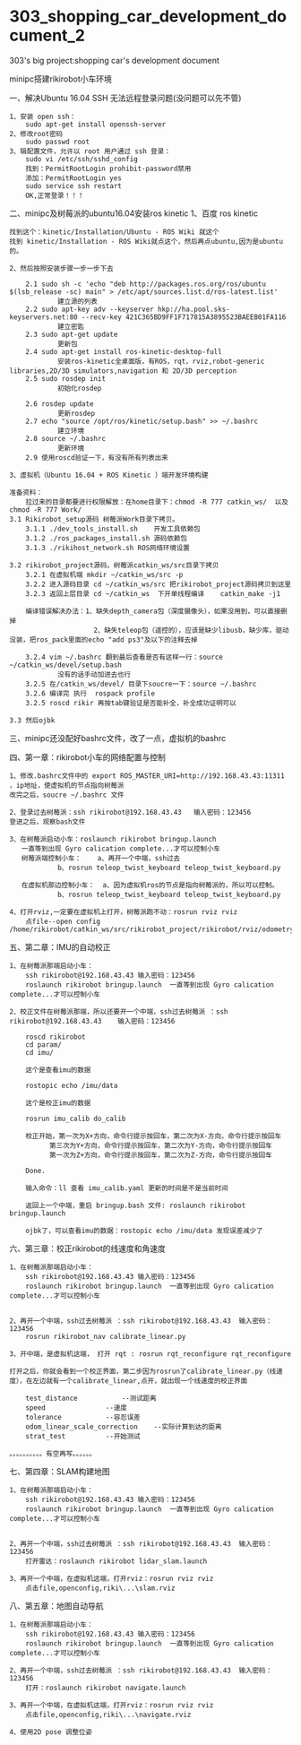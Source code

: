 # 303_shopping_car_development_document_2
303's big project:shopping car's development document

minipc搭建rikirobot小车环境

一、解决Ubuntu 16.04 SSH 无法远程登录问题(没问题可以先不管)
	
	1、安装 open ssh：
		sudo apt-get install openssh-server
	2、修改root密码
		sudo passwd root
	3、辑配置文件，允许以 root 用户通过 ssh 登录：
		sudo vi /etc/ssh/sshd_config
		找到：PermitRootLogin prohibit-password禁用
		添加：PermitRootLogin yes
		sudo service ssh restart
		OK,正常登录！！！

二、minipc及树莓派的ubuntu16.04安装ros kinetic
	1、百度 ros kinetic

	找到这个：kinetic/Installation/Ubuntu - ROS Wiki 就这个
	找到 kinetic/Installation - ROS Wiki就点这个，然后再点ubuntu,因为是ubuntu的。

	2、然后按照安装步骤一步一步下去

		2.1	sudo sh -c 'echo "deb http://packages.ros.org/ros/ubuntu $(lsb_release -sc) main" > /etc/apt/sources.list.d/ros-latest.list'
				建立源的列表
		2.2	sudo apt-key adv --keyserver hkp://ha.pool.sks-keyservers.net:80 --recv-key 421C365BD9FF1F717815A3895523BAEEB01FA116
				建立密匙
		2.3	sudo apt-get update
				更新包
		2.4	sudo apt-get install ros-kinetic-desktop-full
				安装ros-kinetic全桌面版，有ROS，rqt，rviz,robot-generic libraries,2D/3D simulators,navigation 和 2D/3D perception
		2.5	sudo rosdep init
				初始化rosdep

		2.6	rosdep update
				更新rosdep
		2.7	echo "source /opt/ros/kinetic/setup.bash" >> ~/.bashrc
				建立环境
		2.8	source ~/.bashrc
				更新环境
		2.9	使用roscd验证一下，有没有所有列表出来

	3、虚拟机（Ubuntu 16.04 + ROS Kinetic ）端开发环境构建

	准备资料：
		拉过来的目录都要进行权限解放：在home目录下：chmod -R 777 catkin_ws/  以及 chmod -R 777 Work/
	3.1 Rikirobot_setup源码 树莓派Work目录下拷贝。
		3.1.1 ./dev_tools_install.sh	开发工具依赖包
		3.1.2 ./ros_packages_install.sh	源码依赖包
		3.1.3 ./rikihost_network.sh	ROS网络环境设置

	3.2 rikirobot_project源码，树莓派catkin_ws/src目录下拷贝
		3.2.1 在虚拟机端 mkdir ~/catkin_ws/src -p
		3.2.2 进入源码目录 cd ~/catkin_ws/src 把rikirobot_project源码拷贝到这里
		3.2.3 返回上层目录 cd ~/catkin_ws  下开单线程编译    catkin_make -j1

		编译错误解决办法：1、缺失depth_camera包（深度摄像头），如果没用到，可以直接删掉
			             2、缺失teleop包（遥控的），应该是缺少libusb，缺少库，驱动没装，把ros_pack里面的echo "add ps3"及以下的注释去掉		

		3.2.4 vim ~/.bashrc 翻到最后查看是否有这样一行：source ~/catkin_ws/devel/setup.bash
				没有的话手动加进去也行
		3.2.5 在/catkin_ws/devel/ 目录下soucre一下：source ~/.bashrc
		3.2.6 编译完 执行  rospack profile 
		3.2.5 roscd rikir 再按tab键验证是否能补全，补全成功证明可以 
	
	3.3 然后ojbk

三、minipc还没配好bashrc文件，改了一点，虚拟机的bashrc





四、第一章：rikirobot小车的网络配置与控制

	1、修改.bashrc文件中的 export ROS_MASTER_URI=http://192.168.43.43:11311 ，ip地址，使虚拟机的节点指向树莓派
	改完之后，soucre ~/.bashrc 文件

	2、登录过去树莓派：ssh rikirobot@192.168.43.43	输入密码：123456
	登进之后，观察bash文件

	3、在树莓派启动小车：roslaunch rikirobot bringup.launch 
	   一直等到出现 Gyro calication complete...才可以控制小车
	   树莓派端控制小车：	a、再开一个中端，ssh过去
				b、rosrun teleop_twist_keyboard teleop_twist_keyboard.py 

       在虚拟机那边控制小车：	a、因为虚拟机ros的节点是指向树莓派的，所以可以控制。
				b、rosrun teleop_twist_keyboard teleop_twist_keyboard.py 

	4、打开rviz,一定要在虚拟机上打开，树莓派跑不动：rosrun rviz rviz
		点file--open config /home/rikirobot/catkin_ws/src/rikirobot_project/rikirobot/rviz/odometry.rviz



五、第二章：IMU的自动校正

	1、在树莓派那端启动小车：
		ssh rikirobot@192.168.43.43	输入密码：123456 
		roslaunch rikirobot bringup.launch 	一直等到出现 Gyro calication complete...才可以控制小车

	2、校正文件在树莓派那端，所以还要开一个中端，ssh过去树莓派 ：ssh rikirobot@192.168.43.43	输入密码：123456 
		
		roscd rikirobot 
		cd param/
		cd imu/

		这个是查看imu的数据

		rostopic echo /imu/data

		这个是校正imu的数据

		rosrun imu_calib do_calib
		
		校正开始，第一次为X+方向，命令行提示按回车，第二次为X-方向，命令行提示按回车
			  第三次为Y+方向，命令行提示按回车，第二次为Y-方向，命令行提示按回车
			  第一次为Z+方向，命令行提示按回车，第二次为Z-方向，命令行提示按回车

		Done.

		输入命令：ll 查看 imu_calib.yaml 更新的时间是不是当前时间

		返回上一个中端，重启 bringup.bash 文件: roslaunch rikirobot bringup.launch

		ojbk了，可以查看imu的数据：rostopic echo /imu/data 发现误差减少了


六、第三章：校正rikirobot的线速度和角速度

	1、在树莓派那端启动小车：
		ssh rikirobot@192.168.43.43	输入密码：123456 
		roslaunch rikirobot bringup.launch 	一直等到出现 Gyro calication complete...才可以控制小车


	2、再开一个中端，ssh过去树莓派 ：ssh rikirobot@192.168.43.43	输入密码：123456 
		rosrun rikirobot_nav calibrate_linear.py
	
	3、开中端，是虚拟机这端， 打开 rqt : rosrun rqt_reconfigure rqt_reconfigure 

	打开之后，你就会看到一个校正界面，第二步因为rosrun了calibrate_linear.py（线速度），在左边就有一个calibrate_linear,点开，就出现一个线速度的校正界面

		test_distance			--测试距离
		speed				--速度
		tolerance			--容忍误差
		odom_linear_scale_correction	--实际计算到达的距离
		strat_test			--开始测试

	。。。。。。。。。。有空再写。。。。。。	


	
七、第四章：SLAM构建地图

	1、在树莓派那端启动小车：
		ssh rikirobot@192.168.43.43	输入密码：123456 
		roslaunch rikirobot bringup.launch 	一直等到出现 Gyro calication complete...才可以控制小车


	2、再开一个中端，ssh过去树莓派 ：ssh rikirobot@192.168.43.43	输入密码：123456 
		打开雷达：roslaunch rikirobot lidar_slam.launch

	3、再开一个中端，在虚拟机这端，打开rviz：rosrun rviz rviz
		点击file,openconfig,riki\...\slam.rviz


八、第五章：地图自动导航

	
	1、在树莓派那端启动小车：
		ssh rikirobot@192.168.43.43	输入密码：123456 
		roslaunch rikirobot bringup.launch 	一直等到出现 Gyro calication complete...才可以控制小车

	2、再开一个中端，ssh过去树莓派 ：ssh rikirobot@192.168.43.43	输入密码：123456 
		打开：roslaunch rikirobot navigate.launch

	3、再开一个中端，在虚拟机这端，打开rviz：rosrun rviz rviz
		点击file,openconfig,riki\...\navigate.rviz

	4、使用2D pose 调整位姿














